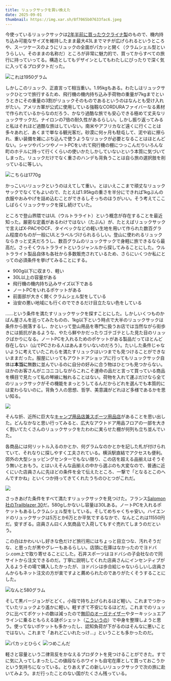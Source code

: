 ```yaml
---
title: リュックサックを買い換えた
date: 2025-09-01
thumbnail: https://img.xar.sh/8f7065b07633fac6.jpeg
---
```


今使っているリュックサックは[2年半前に買ったウクライナ製](/post/1678613612/)のもので、機内持ち込み可能なサイズを維持したまま最大43Lまでマチが広げられるというところや、スーツケースのようにリュックの全面がパカッと開く（クラムシェル型というらしい。そのままの名称だ）ところが非常に魅力的で、買ってからすべての旅行に持っていってる。構造としてもデザインとしてもわたしにぴったりで深く気に入ってるプロダクトだった。

![これは1950グラム](https://img.xar.sh/fd37c9d3f7749e08.jpeg)

しかしこのリュック、正直言って相当重い。1.95kgもある。わたしはリュックサックひとつで旅行するため、飛行機の機内持ち込み手荷物の重量が7kgまでというときにその重量の3割がリュックそのものであるというのはなんとも受け入れがたい。アメリカ軍が公式に使用している強靱なCORDURAファイバーなる素材で作られているからなのだろう、かなり過酷な旅でも安心できる極めて丈夫なリュックサックだ。ナイロンの7倍の耐久性があるらしい。しかし振り返ってみると私はそれほど過酷な旅はしていない。南米やアフリカなど遠くに行くことは多々あれど、あくまで単なる観光客だ。砂漠に何ヶ月も駐屯して、泥や岩に擦られ、重い装備を雑にぶち込んで使うようなリュックが必要となることはほとんどない。シャツやパンツやノートPCをいれて飛行機の棚につっこんだりいろんな町のホテルに持って行くくらいの使いかたしかしていないという本質に気づいてしまった。リュックだけでなく重さのハンデも背負うことは自ら旅の選択肢を削っているに等しい。

![こちらは1770g](https://img.xar.sh/09d1e3159bd2c31f.jpeg)

かっこいいリュックというのはえてして重い。とはいえここまで頑丈なリュックサックでなくてもよいので、たとえば1.95kgの重さを半分にできれば1kgぶんの衣服やおみやげを詰め込むことができるしそっちのほうがいい。そう考えてここしばらくリュックサックを探し続けていた。

ところで登山界隈ではUL（ウルトラライト）という概念が存在することを最近知った。厳密な定義があるわけではない（たぶん）が、たとえばリュックサックで言えばX-PACやDCF、タイベックなどの軽い生地を用いて作られた数百グラム程度のものが一般にULとラベルづけられるらしい。登山に使われるリュックならきっと丈夫だろうし、数百グラムのリュックサックで身軽に旅できるなら最高だ。さっそくウルトラライトというジャンルから探してみることにした。ウルトラライト製品自体も各社から多数販売されているため、さらにいくつか私にとっての必須条件を挙げてみることにする。

- 900g以下に収まり、軽い
- 30L以上の容量がある
- 飛行機の機内持ち込みサイズ以下である
- ノートPCをいれるポケットがある
- 前面部が大きく開くクラムシェル型をしている
- 治安の悪い地域にも行くのでできるだけ目立たない色をしている

……という条件を満たすリュックサックを探すことにした。しかしいくつものかばん屋さんを巡ってみたものの、1kg以下という時点で大半のリュックサックは条件から脱落するし、かといって登山用品を専門に扱うお店では当然ながら街歩きには抵抗があるような、やたら鮮やかだったりゴテゴテとした見た目のリュックばかりになる。ノートPCを入れるためのポケットがある製品だってほとんど存在しない（山でPCさわる人はあんまりいないのだろう）。たいした条件じゃないように考えていたこれらを満たすリュックはいつまでも見つけることができないままだった。服屋にいってもアウトドアショップに行ってもリュックサック自体は**本当に**無数に並んでいるのに自分の好みに合う物はひとつも見つからない。ほかのお客さんがニコニコしながらこれこそ運命の品だと言って買っている商品を横目で見たって私の琴線に触れることはない。荷物を入れて運ぶだけなら全てのリュックサックがその機能をまっとうしてるんだからどれを選んでも本質的には変わらないのに。背負う人の思想、哲学、美意識がどれほど多様であるかを思い知る。

![](https://img.xar.sh/946be6893bb1fa71.jpeg)

そんな折、近所に巨大な[キャンプ用品店兼スポーツ用品店](https://www.ishii-sports.com/lp/yokohama_open/)があることを思い出した。どんなかなと思い行ってみると、広大なアウトドア用品フロアの一部を大きく割いてたくさんのリュックサックをたわわに実らせた棚が何列も立ち並んでいた。

各商品には何リットル入るのかとか、何グラムなのかとかを記した札が付けられていて、それなりに探しやすく工夫されている。横浜駅直結でアクセスも便利。郊外の大型ショッピングセンターでもない限り、この店を超える品揃えはそうそう無いとおもう。とはいえそんな品揃えの中から選ぶのも大変なので、普通に近くにいた店員さんに先ほどの条件を全て伝えたところ、一撃で「となるとこのへんですかね」といくつか持ってきてくれたうちのひとつがこれだ。

![](https://img.xar.sh/60e60186ca63e6ea.jpeg)

さっきあげた条件をすべて満たすリュックサックを見つけた。フランス[Salomon社のTrailblazer 30](https://salomon.jp/products/trailblazer-30-lc21832)だ。580gしかないし容量は30Lある。ノートPCを入れるポケットもあるしクラムシェル型をしている。そしてめちゃくちゃ安い。ハイエンドのリュックサックは5万とか6万とか平気でするなかで、なんとこれは11550円だ。安すぎる。店員さん曰く人気商品で入荷してもすぐ売れてしまうのだという。

この白はかわいいし好きな色だけど旅行用にはちょっと目立つな、汚れそうだな、と思ったが黒やグレーもあるらしい。店頭に在庫はなかったのでヨドバシ.com上で取り寄せることにした。石井スポーツはヨドバシの子会社なので同サイトから注文できるのだ。丁寧に説明してくれた店員さんにインセンティブが入るようその場で購入したかったが、ヨドバシは歩合給じゃないらしいし店員さんからもネット注文の方が楽ですよと薦められたのでありがたくそうすることにした。

![なんと580グラム](https://img.xar.sh/13727bd4858331df.jpeg)

そして黒バージョンがとどく。小指で持ち上げられるほど軽い。これまでつかっていたリュックより遙かに軽い。軽すぎて不安になるほどだ。これまでのリュックに比べてポケットの数は減ったので[無印のオーガナイザー](https://www.muji.com/jp/ja/store/cmdty/detail/4550584769696)やターキッシュエアラインに乗るともらえる謎ポシェット（[こういうの](https://prtimes.jp/main/html/rd/p/000000092.000030426.html)）で中身を整理しようと思う。使ってないポケットも多かったし、認知負荷が下がるのはそんなに悪いことではない。これまで「あれどこいれたっけ…」ということも多かったのだ。

![パカッとひらく](https://img.xar.sh/ebd8194d4c69505e.jpeg)
![つめこんだ](https://img.xar.sh/8f7065b07633fac6.jpeg)

軽さと容量という二律背反をかなえるプロダクトを見つけることができた。すでに気に入ってしまったしこの値段ならホワイトも自宅在庫として買っておこうかという気持ちになっている。とりあえずこの新しいリュックサックで次の旅に赴いてみよう。まだ行ったことのない国がたくさん残っている。
